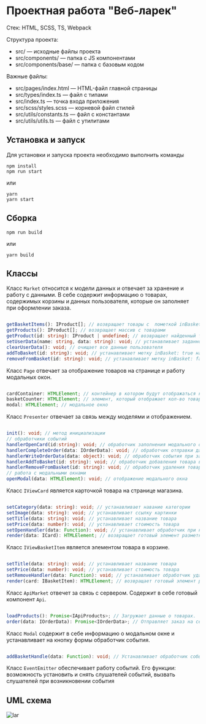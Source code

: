 # Проектная работа "Веб-ларек"

Стек: HTML, SCSS, TS, Webpack

Структура проекта:
- src/ — исходные файлы проекта
- src/components/ — папка с JS компонентами
- src/components/base/ — папка с базовым кодом

Важные файлы:
- src/pages/index.html — HTML-файл главной страницы
- src/types/index.ts — файл с типами
- src/index.ts — точка входа приложения
- src/scss/styles.scss — корневой файл стилей
- src/utils/constants.ts — файл с константами
- src/utils/utils.ts — файл с утилитами

## Установка и запуск
Для установки и запуска проекта необходимо выполнить команды

```
npm install
npm run start
```

или

```
yarn
yarn start
```
## Сборка

```
npm run build
```

или

```
yarn build
```

## Классы
Класс `Market` относится к модели данных и отвечает за хранение и работу с данными. В себе содержит информацию о товарах, содержимых корзины и данных пользователя, которые он заполняет при оформлении заказа.

```ts

getBasketItems(): IProduct[]; // возвращает товары с  пометкой inBasket: true
getProducts(): IProduct[]; // возвращает массив с товарами
getProduct(id: string): IProduct | undefined; // возвращает найденный товар или undefined
setUserData(name: string, data: string): void; // устанавливает заданному ключу определённые данные
clearUserData(): void; // очищает все данные пользователя
addToBasket(id: string): void; // устанавливает метку inBasket: true на товар
removeFromBasket(id: string): void; // устанавливает метку inBasket: false на товар

```

Класс `Page` отвечает за отображение товаров на странице и работу модальных окон.

```ts

cardContainer: HTMLElement; // контейнер в котором будут отображаться карточки товаров
basketCounter: HTMLElement; // элемент, который отображает кол-во товаров в корзине
modal: HTMLElement; // модальное окно

```

Класс `Presenter` отвечает за связь между моделями и отображением.

```ts

init(): void; // метод инициализации
// обработчики событий
handlerOpenCard(id:string): void; // обработчик заполнения модального окна данными товара
handlerCompleteOrder(data: IOrderData): void; // обработчик отправки данных заказа на сервер 
handlerWriteOrderData(data: object): void; // обработчик события при заполнении данных пользователем
handlerAddToBasket(id: string): void; // обработчик добавления товара в корзину
handlerRemoveFromBasket(id: string): void; // обработчик удаления товара из корзины
// работа с модальными окнами
openModal(data: HTMLElement): void; // отображение модального окна

```

Класс `IViewCard` является карточкой товара на странице магазина.

```ts

setCategory(data: string): void; // устанавливает навание категории
setImage(data: string): void; // устанавливает ссылку картинки
setTitle(data: string): void; // устанавливает название товара
setPrice(data: number): void; // устанавливает стоимость товара
setOpenHandler(data: Function): void; // устанавливает обработчик при клике на товар
render(data: ICard): HTMLElement; // возвращает готовый элемент разметки

```

Класс `IViewBasketItem` является элементом товара в корзине.

```ts

setTitle(data: string): void; // устанавливает название товара
setPrice(data: number): void; // устанавливает стоимость товара
setRemoveHandler(data: Function): void; // устанавливает обработчик удаления карточки из корзины
render(card: IBasketItem): HTMLElement; // возвращает готовый элемент разметки

```

Класс `ApiMarket` отвечет за связь с сервером. Содержит в себе готовый компонент `Api`.

```ts

loadProducts(): Promise<IApiProducts>; // Загружает данные о товарах.
order(data: IOrderData): Promise<IOrderData>; // Отправляет заказ на сервер для его подстверждения.

```

Класс `Modal` содержит в себе информацию о модальном окне и устанавливает на кнопку формы обработчик события.

```ts

addBasketHandle(data: Function): void; // Устанавливает обработчик события на нажатие кнопки.

```

Класс `EventEmitter` обеспечивает работу событий. Его функции: возможность установить и снять слушателей событий, вызвать слушателей при возникновении события


## UML схема
![lar](https://github.com/user-attachments/assets/a259d0cd-6f77-478a-b577-e663e0ae327c)

